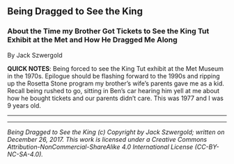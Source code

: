 ## Being Dragged to See the King
### About the Time my Brother Got Tickets to See the King Tut Exhibit at the Met and How He Dragged Me Along

By Jack Szwergold

**QUICK NOTES**: Being forced to see the King Tut exhibit at the Met Museum in the 1970s. Epilogue should be flashing forward to the 1990s and ripping up the Rosetta Stone program my brother’s wife’s parents gave me as a kid. Recall being rushed to go, sitting in Ben’s car hearing him yell at me about how he bought tickets and our parents didn’t care. This was 1977 and I was 9 years old.

***


***

*Being Dragged to See the King (c) Copyright by Jack Szwergold; written on December 26, 2017. This work is licensed under a Creative Commons Attribution-NonCommercial-ShareAlike 4.0 International License (CC-BY-NC-SA-4.0).*
